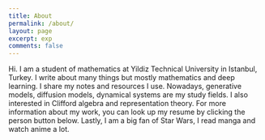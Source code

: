```yaml
---
title: About
permalink: /about/
layout: page
excerpt: exp
comments: false
---
```

Hi. I am a student of mathematics at Yildiz Technical University in Istanbul, Turkey. I write about many things but mostly mathematics and deep learning. I share my notes and resources I use. Nowadays, generative models, diffusion models, dynamical systems are my study fields. I also interested in Clifford algebra and representation theory. For more information about my work, you can look up my resume by clicking the person button below.
Lastly, I am a big fan of Star Wars, I read manga and watch anime a lot.  
